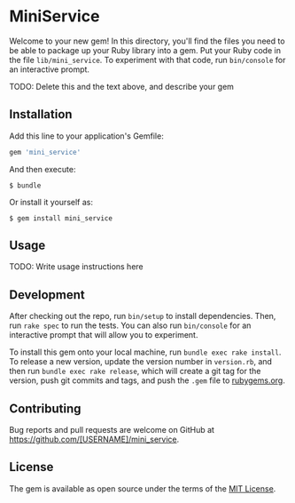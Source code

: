 # MiniService

Welcome to your new gem! In this directory, you'll find the files you need to be able to package up your Ruby library into a gem. Put your Ruby code in the file `lib/mini_service`. To experiment with that code, run `bin/console` for an interactive prompt.

TODO: Delete this and the text above, and describe your gem

## Installation

Add this line to your application's Gemfile:

```ruby
gem 'mini_service'
```

And then execute:

    $ bundle

Or install it yourself as:

    $ gem install mini_service

## Usage

TODO: Write usage instructions here

## Development

After checking out the repo, run `bin/setup` to install dependencies. Then, run `rake spec` to run the tests. You can also run `bin/console` for an interactive prompt that will allow you to experiment.

To install this gem onto your local machine, run `bundle exec rake install`. To release a new version, update the version number in `version.rb`, and then run `bundle exec rake release`, which will create a git tag for the version, push git commits and tags, and push the `.gem` file to [rubygems.org](https://rubygems.org).

## Contributing

Bug reports and pull requests are welcome on GitHub at https://github.com/[USERNAME]/mini_service.

## License

The gem is available as open source under the terms of the [MIT License](https://opensource.org/licenses/MIT).
